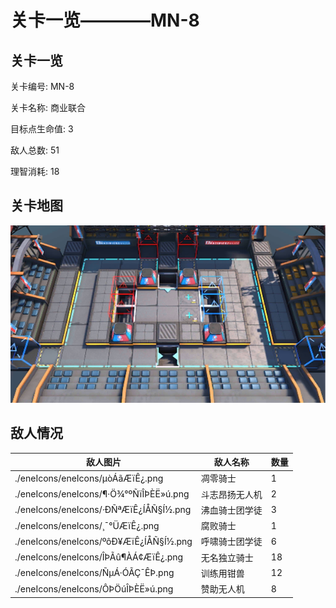 # 关卡一览————MN-8


## 关卡一览

关卡编号: MN-8

关卡名称: 商业联合

目标点生命值: 3

敌人总数: 51

理智消耗: 18


## 关卡地图
![MN-8](./oprMap/MN-8.png)

## 敌人情况

| 敌人图片 | 敌人名称 | 数量  |
|---------|-----|-----|
| ./eneIcons/eneIcons/µòÁãÆïÊ¿.png| 凋零骑士  |   1  |
| ./eneIcons/eneIcons/¶·Ö¾°ºÑïÎÞÈË»ú.png| 斗志昂扬无人机  |   2  |
| ./eneIcons/eneIcons/·ÐÑªÆïÊ¿ÍÅÑ§Í½.png| 沸血骑士团学徒  |   3  |
| ./eneIcons/eneIcons/¸¯°ÜÆïÊ¿.png| 腐败骑士  |   1  |
| ./eneIcons/eneIcons/ºôÐ¥ÆïÊ¿ÍÅÑ§Í½.png| 呼啸骑士团学徒  |   6  |
| ./eneIcons/eneIcons/ÎÞÃû¶ÀÁ¢ÆïÊ¿.png| 无名独立骑士  |   18  |
| ./eneIcons/eneIcons/ÑµÁ·ÓÃÇ¯ÊÞ.png| 训练用钳兽  |   12  |
| ./eneIcons/eneIcons/ÔÞÖúÎÞÈË»ú.png| 赞助无人机  |   8  |
